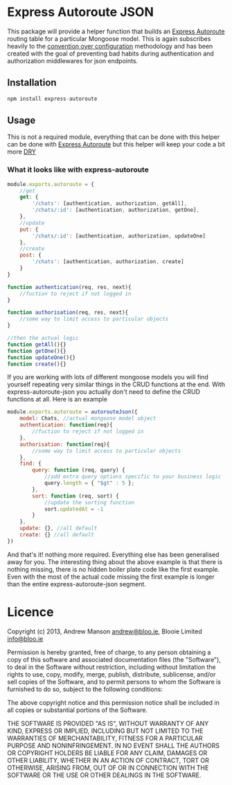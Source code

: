 # Express Autoroute JSON
This package will provide a helper function that builds an [Express Autoroute](https://github.com/Blooie/express-autoroute) routing table for a particular Mongoose model. This is again subscribes heavily to the [convention over configuration](http://en.wikipedia.org/wiki/Convention_over_configuration) methodology and has been created with the goal of preventing bad habits during authentication and authorization middlewares for json endpoints.

## Installation
```js
npm install express-autoroute
```

## Usage
This is not a required module, everything that can be done with this helper can be done with [Express Autoroute](https://github.com/Blooie/express-autoroute) but this helper will keep your code a bit more [DRY](http://en.wikipedia.org/wiki/Don't_repeat_yourself)

### What it looks like with express-autoroute
```js
module.exports.autoroute = {
    //get
    get: {
        '/chats': [authentication, authorization, getAll],
        '/chats/:id': [authentication, authorization, getOne],
    },
    //update
    put: {
        '/chats/:id': [authentication, authorization, updateOne]
    },
    //create
    post: {
        '/chats': [authentication, authorization, create]
    }
}

function authentication(req, res, next){
    //fuction to reject if not logged in
}

function authorisation(req, res, next){
    //some way to limit access to particular objects 
}

//then the actual logic
function getAll(){}
function getOne(){}
function updateOne(){}
function create(){}
```

If you are working with lots of different mongoose models you will find yourself repeating very similar things in the CRUD functions at the end. With express-autoroute-json you actually don't need to define the CRUD functions at all. Here is an example

```js
module.exports.autoroute = autorouteJson({
    model: Chats, //actual mongoose model object
    authentication: function(req){
        //fuction to reject if not logged in
    }, 
    authorisation: function(req){
        //some way to limit access to particular objects 
    },
    find: {
        query: function (req, query) {
            //add extra query options specific to your business logic
            query.length = { "$gt" : 5 };
        },
        sort: function (req, sort) {
            //update the sorting function
            sort.updatedAt = -1
        }
    },
    update: {}, //all default
    create: {} //all default
})
```

And that's it! nothing more required. Everything else has been generalised away for you. The interesting thing about the above example is that there is nothing missing, there is no hidden boiler plate code like the first example. Even with the most of the actual code missing the first example is longer than the entire express-autoroute-json segment.

# Licence
Copyright (c) 2013, Andrew Manson <andrew@bloo.ie>, Blooie Limited <info@bloo.ie>

Permission is hereby granted, free of charge, to any person obtaining a copy of this software and associated documentation files (the "Software"), to deal in the Software without restriction, including without limitation the rights to use, copy, modify, merge, publish, distribute, sublicense, and/or sell copies of the Software, and to permit persons to whom the Software is furnished to do so, subject to the following conditions:

The above copyright notice and this permission notice shall be included in all copies or substantial portions of the Software.

THE SOFTWARE IS PROVIDED "AS IS", WITHOUT WARRANTY OF ANY KIND, EXPRESS OR IMPLIED, INCLUDING BUT NOT LIMITED TO THE WARRANTIES OF MERCHANTABILITY, FITNESS FOR A PARTICULAR PURPOSE AND NONINFRINGEMENT. IN NO EVENT SHALL THE AUTHORS OR COPYRIGHT HOLDERS BE LIABLE FOR ANY CLAIM, DAMAGES OR OTHER LIABILITY, WHETHER IN AN ACTION OF CONTRACT, TORT OR OTHERWISE, ARISING FROM, OUT OF OR IN CONNECTION WITH THE SOFTWARE OR THE USE OR OTHER DEALINGS IN THE SOFTWARE.